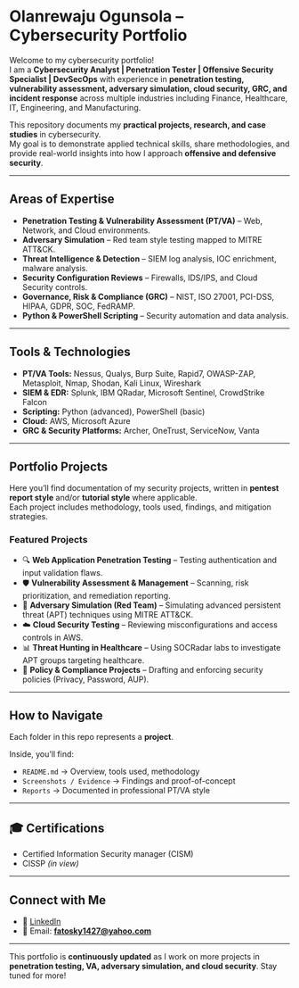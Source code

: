 # Olanrewaju Ogunsola – Cybersecurity Portfolio  

Welcome to my cybersecurity portfolio!  
I am a **Cybersecurity Analyst | Penetration Tester | Offensive Security Specialist | DevSecOps** with experience in **penetration testing, vulnerability assessment, adversary simulation, cloud security, GRC, and incident response** across multiple industries including Finance, Healthcare, IT, Engineering, and Manufacturing.  

This repository documents my **practical projects, research, and case studies** in cybersecurity.  
My goal is to demonstrate applied technical skills, share methodologies, and provide real-world insights into how I approach **offensive and defensive security**.  

---

## Areas of Expertise  

- **Penetration Testing & Vulnerability Assessment (PT/VA)** – Web, Network, and Cloud environments.  
- **Adversary Simulation** – Red team style testing mapped to MITRE ATT&CK.  
- **Threat Intelligence & Detection** – SIEM log analysis, IOC enrichment, malware analysis.  
- **Security Configuration Reviews** – Firewalls, IDS/IPS, and Cloud Security controls.  
- **Governance, Risk & Compliance (GRC)** – NIST, ISO 27001, PCI-DSS, HIPAA, GDPR, SOC, FedRAMP.  
- **Python & PowerShell Scripting** – Security automation and data analysis.  

---

## Tools & Technologies  

- **PT/VA Tools:** Nessus, Qualys, Burp Suite, Rapid7, OWASP-ZAP, Metasploit, Nmap, Shodan, Kali Linux, Wireshark  
- **SIEM & EDR:** Splunk, IBM QRadar, Microsoft Sentinel, CrowdStrike Falcon  
- **Scripting:** Python (advanced), PowerShell (basic)  
- **Cloud:** AWS, Microsoft Azure  
- **GRC & Security Platforms:** Archer, OneTrust, ServiceNow, Vanta  

---

## Portfolio Projects  

Here you’ll find documentation of my security projects, written in **pentest report style** and/or **tutorial style** where applicable.  
Each project includes methodology, tools used, findings, and mitigation strategies.  

### Featured Projects  

- 🔍 **Web Application Penetration Testing** – Testing authentication and input validation flaws.  
- 🛡️ **Vulnerability Assessment & Management** – Scanning, risk prioritization, and remediation reporting.  
- 🎯 **Adversary Simulation (Red Team)** – Simulating advanced persistent threat (APT) techniques using MITRE ATT&CK.  
- ☁️ **Cloud Security Testing** – Reviewing misconfigurations and access controls in AWS.  
- 📊 **Threat Hunting in Healthcare** – Using SOCRadar labs to investigate APT groups targeting healthcare.  
- 📝 **Policy & Compliance Projects** – Drafting and enforcing security policies (Privacy, Password, AUP).  

---

## How to Navigate  

Each folder in this repo represents a **project**.  

Inside, you’ll find:  
- `README.md` → Overview, tools used, methodology  
- `Screenshots / Evidence` → Findings and proof-of-concept  
- `Reports` → Documented in professional PT/VA style  

---

## 🎓 Certifications  

- Certified Information Security manager (CISM)
- CISSP *(in view)*  

---

## Connect with Me  

- 💼 [LinkedIn]([https://www.linkedin.com/in/olanrewaju-ogunsola/])  
- 📧 Email: **fatosky1427@yahoo.com**  

---

This portfolio is **continuously updated** as I work on more projects in **penetration testing, VA, adversary simulation, and cloud security**. Stay tuned for more!  
